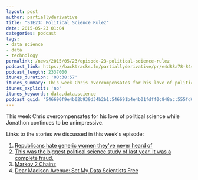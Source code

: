 ```yaml
---
layout: post
author: partiallyderivative
title: "S1E23: Political Science Rulez"
date: 2015-05-23 01:04
categories: podcast
tags:
- data science
- data
- technology
permalink: /news/2015/05/23/episode-23-political-science-rulez
podcast_link: https://backtracks.fm/partiallyderivative/pr/e4d88a78-8440-11e7-86c7-0e84392478bc/partially_derivative_episode_23.mp3?s=1
podcast_length: 2337000
itunes_duration: '00:38:57'
itunes_summary: This week Chris overcompensates for his love of political science while Jonathon continues to be unimpressive.
itunes_explicit: 'no'
itunes_keywords: data,data,science
podcast_guid: '546690f9e4b02b939d34b2b1:546691b4e4b01fdff0c848ac:555fd02ce4b044d8a26b5e6f'
---
```


This week Chris overcompensates for his love of political science while
Jonathon continues to be unimpressive.

<div id="backtracks-player" data-bt-embed="https://player.backtracks.fm/partiallyderivative/partially-derivative/m/s1e23-political-science-rulez" data-bt-show-art-cover="true" data-bt-theme="light" data-bt-show-comments="false"></div><script>(function(p,l,a,y,e,r,s){if(p[y]) return;if(p[e]) return p[e]();s=l.createElement(a);l.head.appendChild((s.async=p[y]=true,s.src=r,s))}(window,document,"script","__btL","__btR","https://player.backtracks.fm/embedder.js"))</script>

Links to the stories we discussed in this week's episode:

1.  [Republicans hate generic women they've never heard
    of](http://www.theatlantic.com/politics/archive/2015/05/emily-farris-is-not-running-for-president/393443/)
2.  [This was the biggest political science study of last year. It was a
    complete fraud.](http://www.vox.com/2015/5/20/8630535/same-sex-marriage-study)
3.  [Markov 2
    Chainz](http://mashable.com/2015/05/22/algorithm-rap-lyrics/?utm_cid=mash-com-fb-tech-link)
4.  [Dear Madison Avenue: Set My Data Scientists
    Free](http://adage.com/article/digitalnext/dear-madison-avenue-set-data-scientists-free/298676/)
